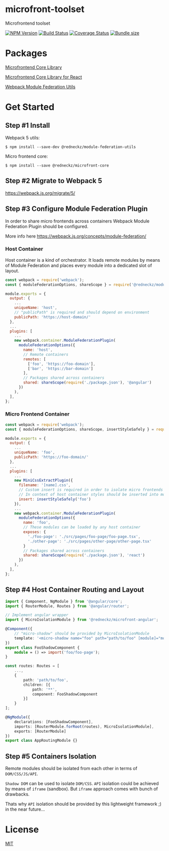 # microfront-toolset

Microfrontend toolset

[![NPM Version][npm-image]][npm-url]
[![Build Status][build-image]][build-url]
[![Coverage Status][coverage-image]][coverage-url]
[![Bundle size][bundlephobia-image]][bundlephobia-url]

# Packages

[Microfrontend Core Library](./packages/microfront-core/README.md)

[Microfrontend Core Library for React](./packages/microfront-core-react/README.md)

[Webpack Module Federation Utils](./packages/module-federation-utils/README.md)

# Get Started

## Step #1 Install

Webpack 5 utils:

`$ npm install --save-dev @redneckz/module-federation-utils`

Micro frontend core:

`$ npm install --save @redneckz/microfront-core`

## Step #2 Migrate to Webpack 5

https://webpack.js.org/migrate/5/

## Step #3 Configure Module Federation Plugin

In order to share micro frontends across containers Webpack Module Federation Plugin should be configured.

More info here https://webpack.js.org/concepts/module-federation/

### Host Container

Host container is a kind of orchestrator. It loads remote modules by means of Module Federation and places every module into a dedicated slot of layout.

```js
const webpack = require('webpack');
const { moduleFederationOptions, shareScope } = require('@redneckz/module-federation-utils');

module.exports = {
  output: {
    ...
    uniqueName: 'host',
    // "publicPath" is required and should depend on environment
    publicPath: 'https://host-domain/'
  },
  ...
  plugins: [
    ...
    new webpack.container.ModuleFederationPlugin(
      moduleFederationOptions({
        name: 'host',
        // Remote containers
        remotes: [
          ['foo', 'https://foo-domain'],
          ['bar', 'https://bar-domain']
        ],
        // Packages shared across containers
        shared: shareScope(require('./package.json'), '@angular')
      })
    ),
  ],
};
```

### Micro Frontend Container

```js
const webpack = require('webpack');
const { moduleFederationOptions, shareScope, insertStyleSafely } = require('@redneckz/module-federation-utils');

module.exports = {
  output: {
    ...
    uniqueName: 'foo',
    publicPath: 'https://foo-domain/'
  },
  ...
  plugins: [
    ...
    new MiniCssExtractPlugin({
      filename: '[name].css',
      // Custom insert is required in order to isolate micro frontends from each other
      // In context of host container styles should be inserted into mounting root
      insert: insertStyleSafely('foo')
    }),
    ...
    new webpack.container.ModuleFederationPlugin(
      moduleFederationOptions({
        name: 'foo',
        // These modules can be loaded by any host container
        exposes: {
          './foo-page': './src/pages/foo-page/foo-page.tsx',
          './other-page': './src/pages/other-page/other-page.tsx'
        }
        // Packages shared across containers
        shared: shareScope(require('./package.json'), 'react')
      })
    ),
  ],
};
```

## Step #4 Host Container Routing and Layout

```ts
import { Component, NgModule } from '@angular/core';
import { RouterModule, Routes } from '@angular/router';

// Implement angular wrapper
import { MicroIsolationModule } from '@redneckz/microfront-angular';

@Component({
    // "micro-shadow" should be provided by MicroIsolationModule
    template: '<micro-shadow name="foo" path="path/to/foo" [module]="module"></micro-shadow>'
})
export class FooShadowComponent {
    module = () => import('foo/foo-page');
}

const routes: Routes = [
    ...,
    {
        path: 'path/to/foo',
        children: [{
            path: '**',
            component: FooShadowComponent
        }]
    }
];

@NgModule({
    declarations: [FooShadowComponent],
    imports: [RouterModule.forRoot(routes), MicroIsolationModule],
    exports: [RouterModule]
})
export class AppRoutingModule {}
```

## Step #5 Containers Isolation

Remote modules should be isolated from each other in terms of `DOM/CSS/JS/API`.

`Shadow DOM` can be used to isolate `DOM/CSS`. `API` isolation could be achieved by means of `iframe` (sandbox). But `iframe` approach comes with bunch of drawbacks.

Thats why `API` isolation should be provided by this lightweight framework ;) in the near future...

# License

[MIT](http://vjpr.mit-license.org)

[npm-image]: https://badge.fury.io/js/%40redneckz%2Fmicrofront-core.svg
[npm-url]: https://www.npmjs.com/package/%40redneckz%2Fmicrofront-core
[build-image]: https://cloud.drone.io/api/badges/redneckz/microfront-core/status.svg
[build-url]: https://cloud.drone.io/redneckz/microfront-core
[coverage-image]: https://codecov.io/gh/redneckz/microfront-core/branch/main/graph/badge.svg?token=WMWRVVHT0C
[coverage-url]: https://codecov.io/gh/redneckz/microfront-core
[bundlephobia-image]: https://badgen.net/bundlephobia/min/@redneckz/microfront-core
[bundlephobia-url]: https://bundlephobia.com/result?p=@redneckz/microfront-core
